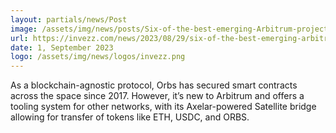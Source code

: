 ```yaml
---
layout: partials/news/Post
image: /assets/img/news/posts/Six-of-the-best-emerging-Arbitrum-projects.jpg
url: https://invezz.com/news/2023/08/29/six-of-the-best-emerging-arbitrum-projects/
date: 1, September 2023
logo: /assets/img/news/logos/invezz.png
---
```


As a blockchain-agnostic protocol, Orbs has secured smart contracts across the space since 2017. However, it’s new to Arbitrum and offers a tooling system for other networks, with its Axelar-powered Satellite bridge allowing for transfer of tokens like ETH, USDC, and ORBS.
